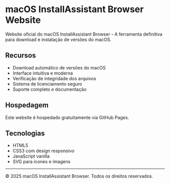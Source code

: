 # macOS InstallAssistant Browser Website

Website oficial do macOS InstallAssistant Browser - A ferramenta definitiva para download e instalação de versões do macOS.

## Recursos

- Download automático de versões do macOS
- Interface intuitiva e moderna
- Verificação de integridade dos arquivos
- Sistema de licenciamento seguro
- Suporte completo e documentação

## Hospedagem

Este website é hospedado gratuitamente via GitHub Pages.

## Tecnologias

- HTML5
- CSS3 com design responsivo
- JavaScript vanilla
- SVG para ícones e imagens

---

© 2025 macOS InstallAssistant Browser. Todos os direitos reservados.